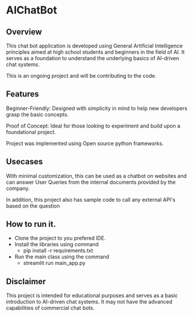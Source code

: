 
# AIChatBot
## Overview
This chat bot application is developed using General Artificial Intelligence principles aimed at high school students and beginners in the field of AI. It serves as a foundation to understand the underlying basics of AI-driven chat systems.

This is an ongoing project and will be contributing to the code.

## Features
Beginner-Friendly: Designed with simplicity in mind to help new developers grasp the basic concepts.

Proof of Concept: Ideal for those looking to experiment and build upon a foundational project.

Project was implemented using Open source python frameworks.

## Usecases
With minimal customization, this can be used as a chatbot on websites and can answer User Queries from the internal documents provided by the company.

In addition, this project also has sample code to call any external API's based on the question

## How to run it.
- Clone the project to you prefered IDE.
- Install the libraries using command
    - pip install -r requirements.txt
- Run the main class using the command
    - streamlit run main_app.py

## Disclaimer
This project is intended for educational purposes and serves as a basic introduction to AI-driven chat systems. It may not have the advanced capabilities of commercial chat bots.
